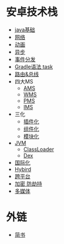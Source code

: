 # 安卓技术栈
* [java基础](https://github.com/AirrWang/TechnologyStack/blob/master/java%E5%9F%BA%E7%A1%80.md)
* [网络]()
* [动画]()
* [异步]()
* [事件分发]()
* [Gradle语法 task]()
* [路由&总线]()
* 四大MS
   * [AMS]()
   * [WMS]()
   * [PMS]()
   * [IMS]()
* 三化
   * [插件化]()
   * [组件化]()
   * [模块化](https://github.com/AirrWang/TechnologyStack/blob/master/%E6%A8%A1%E5%9D%97%E5%8C%96.md)
* [JVM]()
   * [ClassLoader]()
   * [Dex]()
* [国际化]()
* [Hybird]()
* [跨平台]()
* [加密 防劫持]()
* [多媒体]()
# 外链
* [简书](https://www.jianshu.com/u/8395c0253479)
